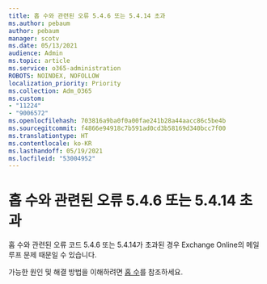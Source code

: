 ```yaml
---
title: 홉 수와 관련된 오류 5.4.6 또는 5.4.14 초과
ms.author: pebaum
author: pebaum
manager: scotv
ms.date: 05/13/2021
audience: Admin
ms.topic: article
ms.service: o365-administration
ROBOTS: NOINDEX, NOFOLLOW
localization_priority: Priority
ms.collection: Adm_O365
ms.custom:
- "11224"
- "9006572"
ms.openlocfilehash: 703816a9ba0f0a00fae241b28a44aacc86c5be4b
ms.sourcegitcommit: f4866e94918c7b591ad0cd3b58169d340bcc7f00
ms.translationtype: HT
ms.contentlocale: ko-KR
ms.lasthandoff: 05/19/2021
ms.locfileid: "53004952"
---
```

# <a name="error-546-or-5414-related-to-hop-count-exceeded"></a>홉 수와 관련된 오류 5.4.6 또는 5.4.14 초과

홉 수와 관련된 오류 코드 5.4.6 또는 5.4.14가 초과된 경우 Exchange Online의 메일 루프 문제 때문일 수 있습니다.

가능한 원인 및 해결 방법을 이해하려면 [홉 수](/exchange/mail-flow-best-practices/non-delivery-reports-in-exchange-online/fix-error-code-5-4-6-through-5-4-20-in-exchange-online)를 참조하세요.